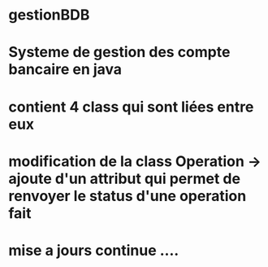 # gestionBDB
# Systeme de gestion des compte bancaire en java 
# contient 4 class qui sont liées entre eux 
# modification de la class Operation -> ajoute d'un attribut qui permet de renvoyer le status d'une operation fait 
# mise a jours continue ....